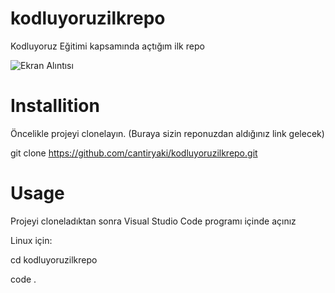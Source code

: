 # kodluyoruzilkrepo
Kodluyoruz Eğitimi kapsamında açtığım ilk repo

![Ekran Alıntısı](https://user-images.githubusercontent.com/76623585/186942760-c1614c69-ad58-4667-a057-bd99f9bf8fda.PNG)


# Installition
Öncelikle projeyi clonelayın. (Buraya sizin reponuzdan aldığınız link gelecek)

git clone https://github.com/cantiryaki/kodluyoruzilkrepo.git

# Usage 

Projeyi cloneladıktan sonra Visual Studio Code programı içinde açınız

Linux için:

cd kodluyoruzilkrepo

code .

